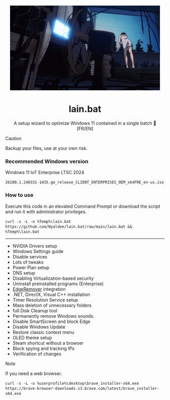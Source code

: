 <p align="center"><img src="https://github.com/Nyaldee/lain.bat/raw/main/lain.gif" alt="MAS Logo"></p>
<h1 align="center">lain.bat</h1>
<p align="center">A setup wizard to optimize Windows 11 contained in a single batch 🦇<br />[FR/EN]</p>

> [!CAUTION]
> Backup your files, use at your own risk.
### Recommended Windows version
Windows 11 IoT Enterprise LTSC 2024
```
26100.1.240331-1435.ge_release_CLIENT_ENTERPRISES_OEM_x64FRE_en-us.iso
```
### How to use
Execute this code in an elevated Command Prompt or download the script and run it with administrator privileges.
```
curl -s -L -o %Temp%\lain.bat https://github.com/Nyaldee/lain.bat/raw/main/lain.bat && %Temp%\lain.bat
```
<hr>

- NVIDIA Drivers setup
- Windows Settings guide
- Disable services
- Lots of tweaks
- Power Plan setup
- DNS setup
- Disabling Virtualization-based security
- Uninstall preinstalled programs (Enterprise)
- [EdgeRemover](https://github.com/he3als/EdgeRemover) integration
- .NET, DirectX, Visual C++ installation
- Timer Resolution Service setup
- Mass deletion of unnecessary folders
- full Disk Cleanup tool
- Permanently remove Windows sounds.
- Disable SmartScreen and block Edge
- Disable Windows Update
- Restore classic context menu
- OLED theme setup
- Steam shortcut without a browser
- Block spying and tracking IPs
- Verification of changes

> [!NOTE]
> If you need a web browser.
> ```
> curl -s -L -o %userprofile%\desktop\brave_installer-x64.exe https://brave-browser-downloads.s3.brave.com/latest/brave_installer-x64.exe
> ```
